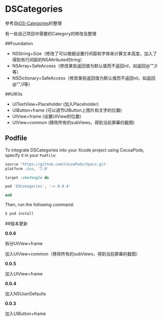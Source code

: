# DSCategories

参考自[iOS-Categories](https://github.com/shaojiankui/iOS-Categories)的整理

有一些自己项目中需要的Category的修改及整理

##Foundation

- NSString+Size（修改了可以根据设置行间距和字体来计算文本高度，加入了得到有行间距的NSAttributedString）
- NSArray+SafeAccess（修改某些返回值为默认值而不返回nil，如返回@"",0等）
- NSDictionary+SafeAccess（修改某些返回值为默认值而不返回nil，如返回@"",0等）

##UIKits

- UITextView+Placeholder (加入Placeholder)
- UIButton+frame (可以调节UIButton上图片和文字的位置)
- UIView+frame (设置UIView的位置)
- UIView+common (移除所有的subViews，得到当前屏幕的截图)

## Podfile

To integrate DSCategories into your Xcode project using CocoaPods, specify it in your `Podfile`:

```ruby
source 'https://github.com/CocoaPods/Specs.git'
platform :ios, '7.0'

target :zhefengle do

pod 'DSCategories', '~> 0.0.4'

end
```

Then, run the following command:

```bash
$ pod install
```

##版本更新

 **0.0.6**
 
 拆分UIView+frame
 
 加入UIView+common（移除所有的subViews，得到当前屏幕的截图）
 
 **0.0.5**

 加入UIView+frame

 **0.0.4**

 加入NSUserDefaults

 **0.0.3**
 
 加入UIButton+frame
